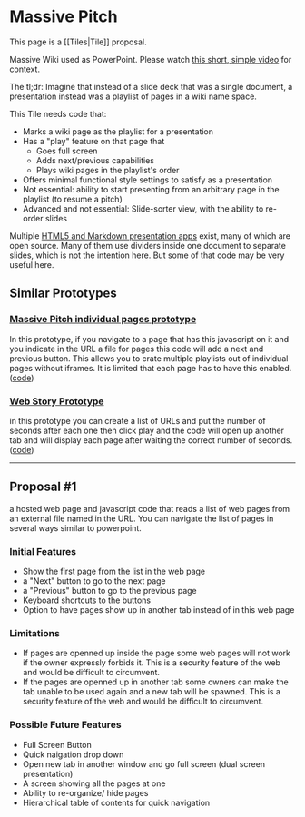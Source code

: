 # Massive Pitch

This page is a [[Tiles|Tile]] proposal. 

Massive Wiki used as PowerPoint. Please watch [this short, simple video](https://www.youtube.com/watch?v=bWkwOefBPZY) for context. 

The tl;dr: Imagine that instead of a slide deck that was a single document, a presentation instead was a playlist of pages in a wiki name space. 

This Tile needs code that:
- Marks a wiki page as the playlist for a presentation
- Has a "play" feature on that page that 
	- Goes full screen
	- Adds next/previous capabilities
	- Plays wiki pages in the playlist's order
- Offers minimal functional style settings to satisfy as a presentation
- Not essential: ability to start presenting from an arbitrary page in the playlist (to resume a pitch)
- Advanced and not essential: Slide-sorter view, with the ability to re-order slides

Multiple [HTML5 and Markdown presentation apps](https://bra.in/8qzJw6) exist, many of which are open source. Many of them use dividers inside one document to separate slides, which is not the intention here. But some of that code may be very useful here. 

## Similar Prototypes

### [Massive Pitch individual pages prototype](https://massive-pitch.netlify.app/)
In this prototype, if you navigate to a page that has this javascript on it and you indicate in the URL a file for pages this code will add a next and previous button. This allows you to crate multiple playlists out of individual pages without iframes. It is limited that each page has to have this enabled.  ([code](https://github.com/OpenGlobalMind/massive-pitch))


### [Web Story Prototype](https://web-story-prototype.netlify.app/)
in this prototype you can create a list of URLs and put the number of seconds after each one then click play and the code will open up another tab and will display each page after waiting the correct number of seconds. ([code](https://github.com/OpenGlobalMind/webstory))

---

## Proposal #1
a hosted web page and javascript code that reads a list of web pages from an external file named in the URL. You can navigate the list of pages in several ways similar to powerpoint.

### Initial Features
- Show the first page from the list in the web page
- a "Next" button to go to the next page
- a "Previous" button to go to the previous page
- Keyboard shortcuts to the buttons
- Option to have pages show up in another tab instead of in this web page

### Limitations
- If pages are openned up inside the page some web pages will not work if the owner expressly forbids it. This is a security feature of the web and would be difficult to circumvent.
- If the pages are openned up in another tab some owners can make the tab unable to be used again and a new tab will be spawned. This is a security feature of the web and would be difficult to circumvent.

### Possible Future Features
- Full Screen Button
- Quick naigation drop down
- Open new tab in another window and go full screen (dual screen presentation)
- A screen showing all the pages at one
- Ability to re-organize/ hide pages
- Hierarchical table of contents for quick navigation
